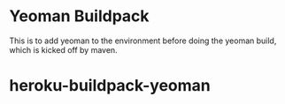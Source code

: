 # Yeoman Buildpack

This is to add yeoman to the environment before doing the yeoman build, which is kicked off by maven.
# heroku-buildpack-yeoman
